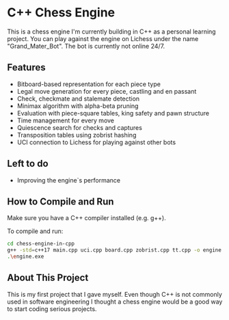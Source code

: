 # C++ Chess Engine

This is a chess engine I'm currently building in C++ as a personal learning project. You can play against the engine on Lichess under the name "Grand_Mater_Bot". The bot is currently not online 24/7.

## Features

- Bitboard-based representation for each piece type
- Legal move generation for every piece, castling and en passant
- Check, checkmate and stalemate detection
- Minimax algorithm with alpha-beta pruning
- Evaluation with piece-square tables, king safety and pawn structure
- Time management for every move
- Quiescence search for checks and captures
- Transposition tables using zobrist hashing
- UCI connection to Lichess for playing against other bots

## Left to do

- Improving the engine`s performance

## How to Compile and Run

Make sure you have a C++ compiler installed (e.g. g++).

To compile and run:

```bash
cd chess-engine-in-cpp
g++ -std=c++17 main.cpp uci.cpp board.cpp zobrist.cpp tt.cpp -o engine.exe
.\engine.exe
```

## About This Project

This is my first project that I gave myself. Even though C++ is not commonly used in software engineering I thought a chess engine would be a good way to start coding serious projects.

